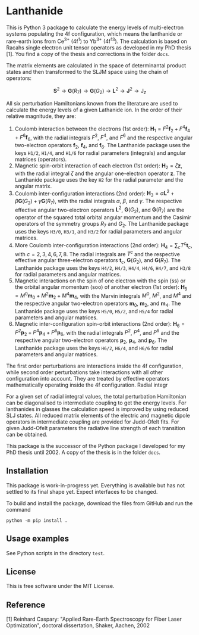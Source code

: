 # Lanthanide

This is Python 3 package to calculate the energy levels of multi-electron systems
populating the 4f configuration, which means the lanthanide or rare-earth ions from
Ce<sup>3+</sup> (4f<sup>1</sup>) to Yb<sup>3+</sup> (4f<sup>13</sup>). The
calculation is based on Racahs single electron unit tensor operators as developed
in my PhD thesis [1]. You find a copy of the thesis and corrections in the
folder `docs`.

The matrix elements are calculated in the space of determinantal product 
states and then transformed to the SLJM space using the chain of operators:

$$ \mathbf{S}^2 \to \mathbf{G}(R_7) \to \mathbf{G}(G_2)
\to \mathbf{L}^2 \to \mathbf{J}^2 \to \mathrm{J}_z $$

All six perturbation Hamiltonians known from the literature are used to calculate
the energy levels of a given Lathanide ion. In the order of their relative magnitude,
they are:

1. Coulomb interaction between the electrons (1st order):
$\mathbf{H}_1 = F^2 \mathbf{f}_2 + F^4 \mathbf{f}_4 + F^6 \mathbf{f}_6$,
with the radial integrals $F^2$, $F^4$, and $F^6$
and the respective angular two-electron operators $\mathbf{f}_2$, $\mathbf{f}_4$, and $\mathbf{f}_6$.
The Lanthanide package uses the keys `H1/2`, `H1/4`, and `H1/6` for radial parameters (integrals)
and angular matrices (operators).
2. Magnetic spin-orbit interaction of each electron (1st order):
$\mathbf{H}_2 = \zeta \mathbf{z}$,
with the radial integral $\zeta$ and the angular one-electron operator $\mathbf{z}$.
The Lanthanide package uses the key `H2` for the radial parameter and the angular matrix.
3. Coulomb inter-configuration interactions (2nd order):
$\mathbf{H}_3 = \alpha \mathbf{L}^2 + \beta \mathbf{G}(G_2) + \gamma \mathbf{G}(R_7)$,
with the radial integrals $\alpha$, $\beta$, and $\gamma$.
The respective effective angular two-electron operators $\mathbf{L}^2$, $\mathbf{G}(G_2)$, and $\mathbf{G}(R_7)$
are the operator of the squared total orbital angular momentum and
the Casimir operators of the symmetry groups $R_7$ and $G_2$.
The Lanthanide package uses the keys `H3/0`, `H3/1`, and `H3/2` for radial parameters and angular matrices.
4. More Coulomb inter-configuration interactions (2nd order):
$\mathbf{H}_4 = \sum_c T^c \mathbf{t}_c$, with $c = 2, 3, 4, 6, 7, 8$.
The radial integrals are $T^c$ and the respective effective angular three-electron operators
$\mathbf{t}_c$, $\mathbf{G}(G_2)$, and $\mathbf{G}(R_7)$.
The Lanthanide package uses the keys `H4/2`, `H4/3`, `H4/4`, `H4/6`, `H4/7`, and `H3/8` for radial parameters
and angular matrices.
5. Magnetic interactions on the spin of one electron with the spin (ss) or the orbital angular momentum (soo)
of another electron (1st order):
$\mathbf{H}_5 = M^0 \mathbf{m}_0 + M^2 \mathbf{m}_2 + M^4 \mathbf{m}_4$,
with the Marvin integrals $M^0$, $M^2$, and $M^4$ and the respective angular two-electron operators
$\mathbf{m}_0$, $\mathbf{m}_2$, and $\mathbf{m}_4$.
The Lanthanide package uses the keys `H5/0`, `H5/2`, and `H5/4` for radial parameters and angular matrices.
6. Magnetic inter-configuration spin-orbit interactions (2nd order):
$\mathbf{H}_6 = P^2 \mathbf{p}_2 + P^4 \mathbf{p}_4 + P^6 \mathbf{p}_6$,
with the radial integrals $P^2$, $P^4$, and $P^6$ and the respective angular two-electron operators
$\mathbf{p}_2$, $\mathbf{p}_4$, and $\mathbf{p}_6$.
The Lanthanide package uses the keys `H6/2`, `H6/4`, and `H6/6` for radial parameters and angular matrices. 

The first order perturbations are interactions inside the 4f configuration, while second order perturbations
take interactions with all other configuration into account. They are treated by effective operators 
mathematically operating inside the 4f configuration. Radial integr

For a given set of radial integral values, the
total perturbation Hamiltonian can be diagonalised to intermediate coupling
to get the energy levels. For lanthanides in glasses the calculation speed
is improved by using reduced SLJ states. All reduced matrix elements of the
electric and magnetic dipole operators in intermediate coupling are provided
for Judd-Ofelt fits. For given Judd-Ofelt parameters the radiative line strength
of each transition can be obtained.

This package is the successor of the Python package I developed for my PhD
thesis until 2002. A copy of the thesis is in the folder `docs`. 

## Installation

This package is work-in-progress yet. Everything is available but has not
settled to its final shape yet. Expect interfaces to be changed.

To build and install the package, download the files from GitHub and run
the command

```
python -m pip install .
```

## Usage examples

See Python scripts in the directory `test`.

## License

This is free software under the MIT License.

## Reference

[1] Reinhard Caspary: "Applied Rare-Earth Spectroscopy for Fiber Laser Optimization", doctoral dissertation, Shaker,
Aachen, 2002